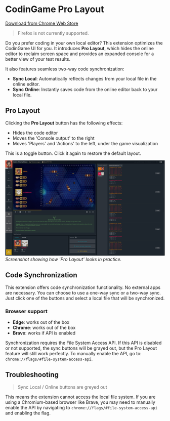 # CodinGame Pro Layout

[Download from Chrome Web Store](https://chromewebstore.google.com/detail/fleeplnobejocpmlphmbhlnhnimoglpa)

> Firefox is not currently supported.

Do you prefer coding in your own local editor? This extension optimizes the CodinGame UI for you. It introduces **Pro Layout**, which hides the online editor to reclaim screen space and provides an expanded console for a better view of your test results.

It also features seamless two-way code synchronization:

- **Sync Local**: Automatically reflects changes from your local file in the online editor.
- **Sync Online**: Instantly saves code from the online editor back to your local file.

## Pro Layout

Clicking the **Pro Layout** button has the following effects:

* Hides the code editor
* Moves the 'Console output' to the right
* Moves 'Players' and 'Actions' to the left, under the game visualization

This is a toggle button. Click it again to restore the default layout.

![screenshot](images/screenshot.png)
*Screenshot showing how 'Pro Layout' looks in practice.*

## Code Synchronization

This extension offers code synchronization functionality. No external apps are necessary. You can choose to use a one-way sync or a two-way sync. Just click one of the buttons and select a local file that will be synchronized.

### Browser support

* **Edge**: works out of the box
* **Chrome**: works out of the box
* **Brave**: works if API is enabled

Synchronization requires the File System Access API. If this API is disabled or not supported, the sync buttons will be grayed out, but the Pro Layout feature will still work perfectly. To manually enable the API, go to: `chrome://flags/#file-system-access-api`.

## Troubleshooting

> Sync Local / Online buttons are greyed out

This means the extension cannot access the local file system. If you are using a Chromium-based browser like Brave, you may need to manually enable the API by navigating to `chrome://flags/#file-system-access-api` and enabling the flag.

